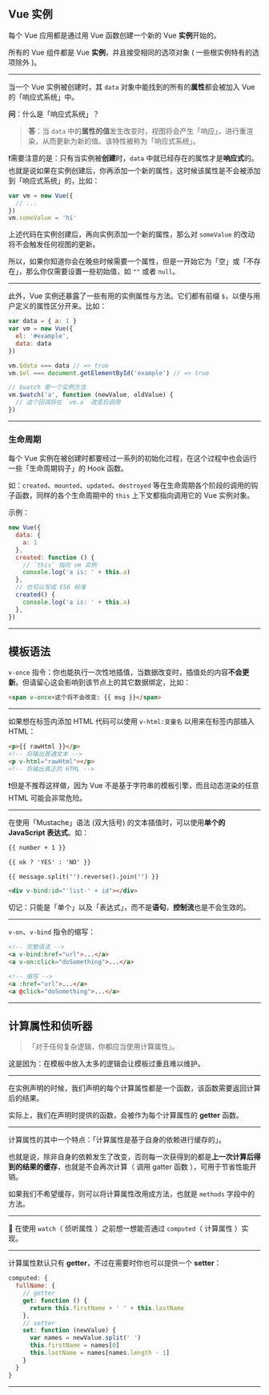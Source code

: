 ## Vue 实例

每个 Vue 应用都是通过用 Vue 函数创建一个新的 Vue **实例**开始的。

所有的 Vue 组件都是 Vue **实例**，并且接受相同的选项对象 ( 一些根实例特有的选项除外 )。

---

当一个 Vue 实例被创建时，其 `data` 对象中能找到的所有的**属性**都会被加入 Vue 的「响应式系统」中。

**问**：什么是「响应式系统」？

> **答**：当 `data` 中的**属性的值**发生改变时，视图将会产生「响应」，进行重渲染，从而更新为新的值。该特性被称为「响应式系统」。

❗️需要注意的是：只有当实例被**创建**时，`data` 中就已经存在的属性才是**响应式**的。也就是说如果在实例创建后，你再添加一个新的属性，这时候该属性是不会被添加到「响应式系统」的，比如：

```javascript
var vm = new Vue({
  // ...
})
vm.someValue = 'hi'
```

上述代码在实例创建后，再向实例添加一个新的属性，那么对 `someValue` 的改动将不会触发任何视图的更新。

所以，如果你知道你会在晚些时候需要一个属性，但是一开始它为「空」或「不存在」，那么你仅需要设置一些初始值，如 `""` 或者 `null`。

---

此外，Vue 实例还暴露了一些有用的实例属性与方法。它们都有前缀 `$`，以便与用户定义的属性区分开来。比如：

```javascript
var data = { a: 1 }
var vm = new Vue({
  el: '#example',
  data: data
})

vm.$data === data // => true
vm.$el === document.getElementById('example') // => true

// $watch 是一个实例方法
vm.$watch('a', function (newValue, oldValue) {
  // 这个回调将在 `vm.a` 改变后调用
})
```

---

### 生命周期

每个 Vue 实例在被创建时都要经过一系列的初始化过程，在这个过程中也会运行一些「生命周期钩子」的 Hook 函数。

如：`created`、`mounted`、`updated`、`destroyed` 等在生命周期各个阶段的调用的钩子函数，同样的各个生命周期中的 `this` 上下文都指向调用它的 Vue 实例对象。

示例：

```javascript
new Vue({
  data: {
    a: 1
  },
  created: function () {
    // `this` 指向 vm 实例
    console.log('a is: ' + this.a)
  },
  // 也可以写成 ES6 标准
  created() {
    console.log('a is: ' + this.a)
  },
})
```

---

## 模板语法

`v-once` 指令：你也能执行一次性地插值，当数据改变时，插值处的内容**不会更新**。但请留心这会影响到该节点上的其它数据绑定，比如：

```html
<span v-once>这个将不会改变: {{ msg }}</span>
```

---

如果想在标签内添加 HTML 代码可以使用 `v-html:变量名` 以用来在标签内部插入 HTML：

```html
<p>{{ rawHtml }}</p>
<!-- 将输出普通文本 -->
<p v-html="rawHtml"></p>
<!-- 将输出真正的 HTML -->
```

❗️但是不推荐这样做，因为 Vue 不是基于字符串的模板引擎，而且动态渲染的任意 HTML 可能会非常危险。

---

在使用「Mustache」语法 (双大括号) 的文本插值时，可以使用**单个的 JavaScript 表达式**。如：

```html
{{ number + 1 }}

{{ ok ? 'YES' : 'NO' }}

{{ message.split('').reverse().join('') }}

<div v-bind:id="'list-' + id"></div>
```

切记：只能是「单个」以及「表达式」，而不是**语句**，**控制流**也是不会生效的。

---

`v-on`、`v-bind` 指令的缩写：

```html
<!-- 完整语法 -->
<a v-bind:href="url">...</a>
<a v-on:click="doSomething">...</a>

<!-- 缩写 -->
<a :href="url">...</a>
<a @click="doSomething">...</a>
```

---

## 计算属性和侦听器

> 「对于任何复杂逻辑，你都应当使用计算属性」。

这是因为：在模板中放入太多的逻辑会让模板过重且难以维护。

---

在实例声明的时候，我们声明的每个计算属性都是一个函数，该函数需要返回计算后的结果。

实际上，我们在声明时提供的函数，会被作为每个计算属性的 **getter** 函数。

---

计算属性的其中一个特点：「计算属性是基于自身的依赖进行缓存的」。

也就是说，除非自身的依赖发生了改变，否则每一次获得到的都是**上一次计算后得到的结果的缓存**，也就是不会再次计算（ 调用 gatter 函数 ），可用于节省性能开销。

如果我们不希望缓存，则可以将计算属性改用成方法，也就是 `methods` 字段中的方法。

---

👀 在使用 `watch`（ 侦听属性 ）之前想一想能否通过 `computed`（ 计算属性 ）实现。

---

计算属性默认只有 **getter**，不过在需要时你也可以提供一个 **setter**：

```javascript
computed: {
  fullName: {
    // getter
    get: function () {
      return this.firstName + ' ' + this.lastName
    },
    // setter
    set: function (newValue) {
      var names = newValue.split(' ')
      this.firstName = names[0]
      this.lastName = names[names.length - 1]
    }
  }
}
```

---
